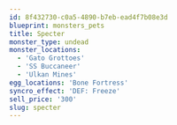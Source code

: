 ```yaml
---
id: 8f432730-c0a5-4890-b7eb-ead4f7b08e3d
blueprint: monsters_pets
title: Specter
monster_type: undead
monster_locations:
  - 'Gato Grottoes'
  - 'SS Buccaneer'
  - 'Ulkan Mines'
egg_locations: 'Bone Fortress'
syncro_effect: 'DEF: Freeze'
sell_price: '300'
slug: specter
---
```

